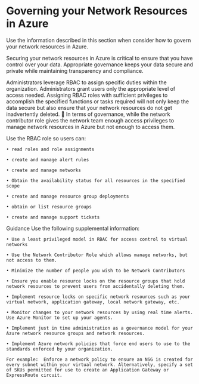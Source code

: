 # Governing your Network Resources in Azure

Use the information described in this section when consider how to govern your network resources in Azure.

Securing your network resources in Azure is critical to ensure that you have control over your data. Appropriate governance keeps your data secure and private while maintaining transparency and compliance.

Administrators leverage RBAC to assign specific duties within the organization. Administrators  grant users only the appropriate level of access needed. Assigning RBAC roles with sufficient privileges to accomplish the specified functions or tasks required will not only keep the data secure but also ensure that your network resources do not get inadvertently deleted. 
In terms of governance, while the network contributor role gives the network team enough access privileges to manage network resources in Azure but not enough to access them. 

Use the RBAC role so users can:
	
	• read roles and role assignments
	
	• create and manage alert rules
	
	• create and manage networks
	
	• Obtain the availability status for all resources in the specified scope
	
	• create and manage resource group deployments
	
	• obtain or list resource groups
	
	• create and manage support tickets



Guidance
Use the following supplemental information:

	• Use a least privileged model in RBAC for access control to virtual networks
	
	• Use the Network Contributor Role which allows manage networks, but not access to them.
	
	• Minimize the number of people you wish to be Network Contributors
	
	• Ensure you enable resource locks on the resource groups that hold network resources to prevent users from accidentally deleting them.
	
	• Implement resource locks on specific network resources such as your virtual network, application gateway, local network gateway, etc.
	
	• Monitor changes to your network resources by using real time alerts. Use Azure Monitor to set up your agents.
	
	• Implement just in time administration as a governance model for your Azure network resource groups and network resources.
	
	• Implement Azure network policies that force end users to use to the standards enforced by your organization. 
	
	For example:  Enforce a network policy to ensure an NSG is created for every subnet within your virtual network. Alternatively, specify a set of SKUs permitted for use to create an Application Gateway or ExpressRoute circuit.
